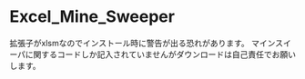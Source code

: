 # Excel_Mine_Sweeper

拡張子がxlsmなのでインストール時に警告が出る恐れがあります。
マインスイーパに関するコードしか記入されていませんがダウンロードは自己責任でお願いします。
